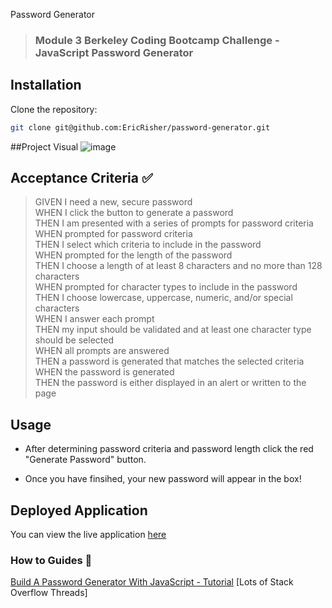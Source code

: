 Password Generator
>### Module 3 Berkeley Coding Bootcamp Challenge - JavaScript Password Generator

## Installation

Clone the repository:

```sh
git clone git@github.com:EricRisher/password-generator.git
```

##Project Visual
![image](https://github.com/EricRisher/password-generator/assets/109945090/53da609a-0e41-4a19-bba5-cb0db601d08c)


## Acceptance Criteria :white_check_mark:

> GIVEN I need a new, secure password   
> WHEN I click the button to generate a password   
> THEN I am presented with a series of prompts for password criteria   
> WHEN prompted for password criteria   
> THEN I select which criteria to include in the password   
> WHEN prompted for the length of the password   
> THEN I choose a length of at least 8 characters and no more than 128 characters   
> WHEN prompted for character types to include in the password   
> THEN I choose lowercase, uppercase, numeric, and/or special characters   
> WHEN I answer each prompt   
> THEN my input should be validated and at least one character type should be selected   
> WHEN all prompts are answered   
> THEN a password is generated that matches the selected criteria   
> WHEN the password is generated   
> THEN the password is either displayed in an alert or written to the page   

## Usage

* After determining password criteria and password length click the red "Generate Password" button.

* Once you have finsihed, your new password will appear in the box!

## Deployed Application
You can view the live application
[here](https://ericrisher.github.io/password-generator/)

### How to Guides :pencil:
[Build A Password Generator With JavaScript - Tutorial](https://www.youtube.com/watch?v=iKo9pDKKHnc) 
[Lots of Stack Overflow Threads]
